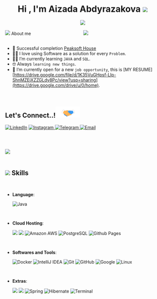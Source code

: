 <h1 align="center">Hi , I'm Aizada Abdyrazakova <img src="https://media.giphy.com/media/hvRJCLFzcasrR4ia7z/giphy.gif" width="35"></h1>

<p align="center">
  <a href="https://github.com/DenverCoder1/readme-typing-svg"><img src="https://readme-typing-svg.herokuapp.com?font=Time+New+Roman&color=%23C8BE25&size=25&center=true&vCenter=true&width=600&height=100&lines=Java+Developer;Backend+Developer;Always+learning+new+things"></a>
</p>
 <picture><img src = "https://github.com/7oSkaaa/7oSkaaa/blob/main/Images/about_me.gif?raw=true" width = 50px></picture> About me
<picture> <img align="right" src="https://github.com/7oSkaaa/7oSkaaa/blob/main/Images/Right_Side.gif?raw=true" width = 250px></picture>
<br><br>

- :bookmark_tabs: Successful completion [Peaksoft House](https://www.google.com/search?q=peaksoft+house+%D0%B1%D0%B8%D1%88%D0%BA%D0%B5%D0%BA&sca_esv=ac096cdb2ad9c657&sxsrf=ADLYWIJVHSuJ_9lmnnExCfqri6DO11aUIQ%3A1715590497517&ei=YdVBZpaEH4Xg7_UP8ZqniA0&oq=Peaksoft+hou&gs_lp=Egxnd3Mtd2l6LXNlcnAiDFBlYWtzb2Z0IGhvdSoCCARIAFAAWABwAHgAkAEAmAEAoAEAqgEAuAEDyAEAmAIAoAIAmAMAkgcAoAcA&sclient=gws-wiz-serp)
- :technologist: I love using Software as a solution for every `Problem`.
- :student: I’m currently learning `JAVA` and `SQL`.
- :nerd_face: Always `learning new things`.
- :thinking: I’m currently open for a new `job opportunity`, this is [MY RESUME][https://drive.google.com/file/d/1K35VuGHpsf-LIp-ShnMZEjXZZGLdy8Pc/view?usp=sharing](https://drive.google.com/drive/u/0/home).
<br>

## <b> Let's Connect..!</b><img src="https://github.com/0xAbdulKhalid/0xAbdulKhalid/raw/main/assets/mdImages/handshake.gif" width ="80">

[![LinkedIn](https://cdn-icons-png.flaticon.com/32/145/145807.png)](https://www.linkedin.com/in/aizada-abdyrazakova-3a2275293/)
<a href="http://www.instagram.com/a_aizada_d__" target="_blank">
  <img src="https://cdn-icons-png.flaticon.com/512/174/174855.png" alt="Instagram" width="40"/>
</a>
<a href="https://t.me/AizadaAbdyrazakova" target="_blank">
  <img src="https://cdn-icons-png.flaticon.com/512/2111/2111646.png" alt="Telegram" width="40"/>
</a>
<a href="mailto:a.aizada.a3@gmail.com" target="_blank">
  <img src="https://cdn-icons-png.flaticon.com/512/732/732200.png" alt="Email" width="40"/>
</a>


<p align="center">
  
<br><br>

<img src="https://user-images.githubusercontent.com/73097560/115834477-dbab4500-a447-11eb-908a-139a6edaec5c.gif"><br><br>

## <img src="https://media2.giphy.com/media/QssGEmpkyEOhBCb7e1/giphy.gif?cid=ecf05e47a0n3gi1bfqntqmob8g9aid1oyj2wr3ds3mg700bl&rid=giphy.gif" width ="25"><b> Skills</b>
<br>


- **Language**:

  <img src="https://cdn-icons-png.flaticon.com/512/226/226777.png" alt="Java" width="40"/>


<br>

- **Cloud Hosting**:
  
    ![](https://img.shields.io/badge/Postman-FF6C37?style=for-the-badge&logo=Postman&logoColor=white)
    ![](https://img.shields.io/badge/Swagger-85EA2D?style=for-the-badge&logo=Swagger&logoColor=white)
    ![Amazon AWS](https://img.shields.io/badge/Amazon_AWS-FF9900?style=for-the-badge&logo=amazonaws&logoColor=white)
    ![PostgreSQL](https://img.shields.io/badge/PostgreSQL-316192?style=for-the-badge&logo=postgresql&logoColor=white)
    ![Github Pages](https://img.shields.io/badge/GitHub%20Pages-%23327FC7.svg?style=for-the-badge&logo=github&logoColor=white)
    
<br>

- **Softwares and Tools**:
  
    ![Docker](https://img.shields.io/badge/Docker-2CA5E0?style=for-the-badge&logo=docker&logoColor=white)
    ![IntelliJ IDEA](https://img.shields.io/badge/IntelliJ_IDEA-000000.svg?style=for-the-badge&logo=intellij-idea&logoColor=white)
    ![Git](https://img.shields.io/badge/git-%23F05033.svg?style=for-the-badge&logo=git&logoColor=white)
    ![GitHub](https://img.shields.io/badge/github-%23121011.svg?style=for-the-badge&logo=github&logoColor=white)
    ![Google](https://img.shields.io/badge/google-%234285F4.svg?style=for-the-badge&logo=google&logoColor=white)
    ![Linux](https://img.shields.io/badge/Linux-FCC624?style=for-the-badge&logo=linux&logoColor=black) 

<br>

- **Extras**:
  
    ![](https://img.shields.io/badge/JWT-black?style=for-the-badge&logo=JSON%20web%20tokens)
    ![](https://img.shields.io/badge/gradle-02303A?style=for-the-badge&logo=gradle&logoColor=white)
    ![Spring](https://img.shields.io/badge/Spring-6DB33F?style=for-the-badge&logo=spring&logoColor=white)
    ![Hibernate](https://img.shields.io/badge/Hibernate-59666C?style=for-the-badge&logo=Hibernate&logoColor=white)
    ![Terminal](https://img.shields.io/badge/Terminal-%23054020?style=for-the-badge&logo=gnu-bash&logoColor=white)


